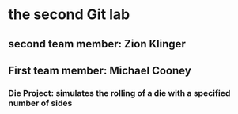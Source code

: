 # the second Git lab
## second team member: Zion Klinger
## First team member: Michael Cooney
### Die Project: simulates the rolling of a die with a specified number of sides

